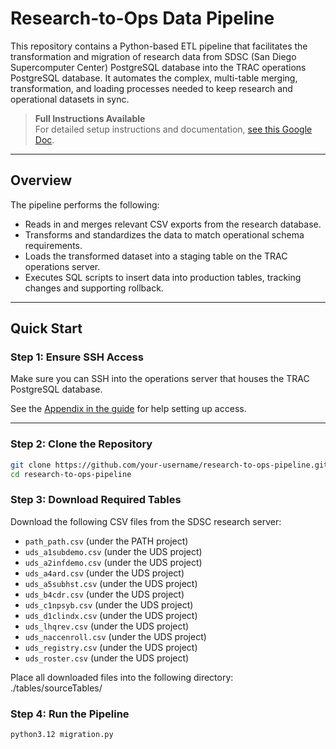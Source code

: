 # Research-to-Ops Data Pipeline

This repository contains a Python-based ETL pipeline that facilitates the transformation and migration of research data from SDSC (San Diego Supercomputer Center) PostgreSQL database into the TRAC operations PostgreSQL database. It automates the complex, multi-table merging, transformation, and loading processes needed to keep research and operational datasets in sync.

> **Full Instructions Available**  
For detailed setup instructions and documentation, [see this Google Doc](https://docs.google.com/document/d/1RbJdK05GV0i78IYPc521CvKf5H9oPlrgtkRVXOUEhYc/edit?tab=t.0).

---

## Overview

The pipeline performs the following:
- Reads in and merges relevant CSV exports from the research database.
- Transforms and standardizes the data to match operational schema requirements.
- Loads the transformed dataset into a staging table on the TRAC operations server.
- Executes SQL scripts to insert data into production tables, tracking changes and supporting rollback.

---

##  Quick Start

###  Step 1: Ensure SSH Access
Make sure you can SSH into the operations server that houses the TRAC PostgreSQL database.

 See the [Appendix in the guide](https://docs.google.com/document/d/1RbJdK05GV0i78IYPc521CvKf5H9oPlrgtkRVXOUEhYc/edit?tab=t.0) for help setting up access.

---

###  Step 2: Clone the Repository

```bash
git clone https://github.com/your-username/research-to-ops-pipeline.git
cd research-to-ops-pipeline
```
###  Step 3: Download Required Tables

Download the following CSV files from the SDSC research server:

- `path_path.csv` (under the PATH project)
- `uds_a1subdemo.csv` (under the UDS project)
- `uds_a2infdemo.csv` (under the UDS project)
- `uds_a4ard.csv` (under the UDS project)
- `uds_a5subhst.csv` (under the UDS project)
- `uds_b4cdr.csv` (under the UDS project)
- `uds_c1npsyb.csv` (under the UDS project)
- `uds_d1clindx.csv` (under the UDS project)
- `uds_lhqrev.csv` (under the UDS project)
- `uds_naccenroll.csv` (under the UDS project)
- `uds_registry.csv` (under the UDS project)
- `uds_roster.csv` (under the UDS project)

 Place all downloaded files into the following directory:
 ./tables/sourceTables/

 ###  Step 4: Run the Pipeline
 ```bash
 python3.12 migration.py
 ```